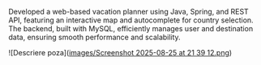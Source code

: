 Developed a web-based vacation planner using Java, Spring, and REST API, featuring an interactive map and autocomplete for country selection. The backend, built with MySQL, efficiently manages user and destination data, ensuring smooth performance and scalability.

![Descriere poza]([images/Screenshot 2025-08-25 at 21 39 12.png](https://github.com/RipeanuMihai/VacantionPlanner/blob/main/images/Screenshot%202025-08-25%20at%2021.39.12.png))

